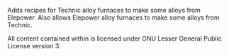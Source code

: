 Adds recipes for Technic alloy furnaces to make some alloys from Elepower. Also allows Elepower alloy furnaces to make some alloys from Technic.

All content contained within is licensed under GNU Lesser General Public License version 3.